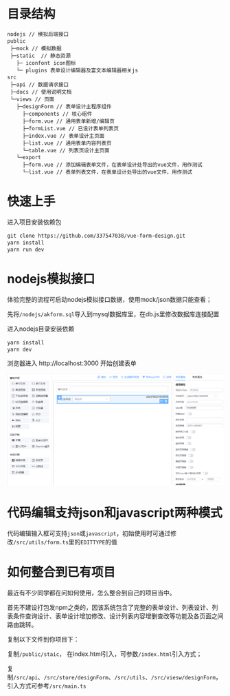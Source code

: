 # 目录结构

```text
nodejs // 模拟后端接口
public
 ├─mock // 模拟数据
 ├─static  // 静态资源
   ├─ iconfont icon图标
   └─ plugins 表单设计编辑器及富文本编辑器相关js
src
 ├─api // 数据请求接口
 ├─docs // 使用说明文档
 └─views // 页面
   ├─designForm // 表单设计主程序组件
     ├─components // 核心组件
     ├─form.vue // 通用表单新增/编辑页
     ├─formList.vue // 已设计表单列表页
     ├─index.vue // 表单设计主页面
     ├─list.vue // 通用表单内容列表页
     └─table.vue // 列表页设计主页面
   └─export
     ├─form.vue // 添加编辑表单文件，在表单设计处导出的vue文件，用作测试
     └─list.vue // 表单列表文件，在表单设计处导出的vue文件，用作测试
```

# 快速上手

进入项目安装依赖包

```text
git clone https://github.com/337547038/vue-form-design.git
yarn install
yarn run dev
```

# nodejs模拟接口

体验完整的流程可启动nodejs模拟接口数据，使用mock/json数据只能查看；

先将`/nodejs/akform.sql`导入到mysql数据库里，在db.js里修改数据库连接配置

进入nodejs目录安装依赖

```text
yarn install
yarn dev
```


浏览器进入 http://localhost:3000 开始创建表单

![](./img/img1.png)

# 代码编辑支持json和javascript两种模式

代码编辑输入框可支持`json`或`javascript`，初始使用时可通过修改`/src/utils/form.ts`里的`EDITTYPE`的值

# 如何整合到已有项目

最近有不少同学都在问如何使用，怎么整合到自己的项目当中。

首先不建设打包发npm之类的，因该系统包含了完整的表单设计、列表设计、列表条件查询设计、表单设计增加修改、设计列表内容增删查改等功能及各页面之间路由跳转。

复制以下文件到你项目下：

复制`/public/staic`， 在index.html引入，可参数`/index.html`引入方式；

复制`/src/api`、`/src/store/designForm`、`/src/utils`、`/src/viesw/designForm`，引入方式可参考`/src/main.ts`


